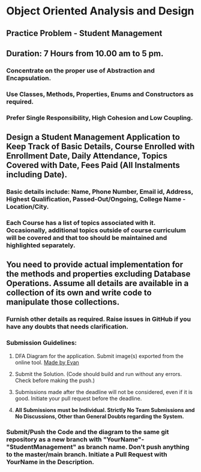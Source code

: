 # Object Oriented Analysis and Design
## Practice Problem - Student Management

## Duration: 7 Hours from 10.00 am to 5 pm.

### Concentrate on the proper use of Abstraction and Encapsulation.
### Use Classes, Methods, Properties, Enums and Constructors as required.
### Prefer Single Responsibility, High Cohesion and Low Coupling.

## Design a Student Management Application to Keep Track of Basic Details, Course Enrolled with Enrollment Date, Daily Attendance, Topics Covered with Date, Fees Paid (All Instalments including Date).

### Basic details include: Name, Phone Number, Email id, Address, Highest Qualification, Passed-Out/Ongoing, College Name - Location/City. 

### Each Course has a list of topics associated with it. Occasionally, additional topics outside of course curriculum will be covered and that too should be maintained and highlighted separately. 

## You need to provide actual implementation for the methods and properties excluding Database Operations. Assume all details are available in a collection of its own and write code to manipulate those collections. 

### Furnish other details as required. Raise issues in GitHub if you have any doubts that needs clarification. 

### Submission Guidelines: 

1. DFA Diagram for the application. Submit image(s) exported from the online tool. [Made by Evan](https://www.cs.unc.edu/~otternes/comp455/fsm_designer/)
   
2. Submit the Solution. (Code should build and run without any errors. Check before making the push.)
   
3. Submissions made after the deadline will not be considered, even if it is good. Initiate your pull request before the deadline. 

4. **All Submissions must be Individual. Strictly No Team Submissions and No Discussions, Other than General Doubts regarding the System.**

### Submit/Push the Code and the diagram to the same git repository as a new branch with "YourName"-"StudentManagement" as branch name. Don't push anything to the master/main branch. Initiate a Pull Request with YourName in the Description.
